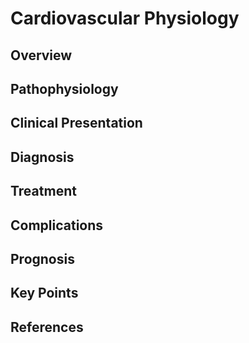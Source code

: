 # Cardiovascular Physiology

## Overview


## Pathophysiology


## Clinical Presentation


## Diagnosis


## Treatment


## Complications


## Prognosis


## Key Points


## References
